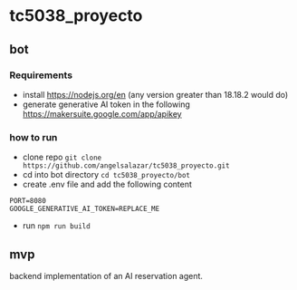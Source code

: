 # tc5038_proyecto

## bot

### Requirements

* install https://nodejs.org/en (any version greater than 18.18.2 would do) 
* generate generative AI token in the following https://makersuite.google.com/app/apikey

### how to run

* clone repo `git clone https://github.com/angelsalazar/tc5038_proyecto.git`
* cd into bot directory `cd tc5038_proyecto/bot`
* create .env file and add the following content

```
PORT=8080
GOOGLE_GENERATIVE_AI_TOKEN=REPLACE_ME
```

* run `npm run build`

## mvp 

backend implementation of an AI reservation agent. 
